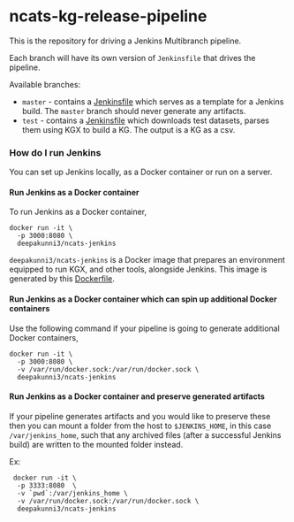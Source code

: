 # ncats-kg-release-pipeline

This is the repository for driving a Jenkins Multibranch pipeline.

Each branch will have its own version of `Jenkinsfile` that drives the pipeline.

Available branches:
* `master` - contains a [Jenkinsfile](https://github.com/deepakunni3/ncats-kg-release-pipeline/blob/master/Jenkinsfile) which serves as a template for a Jenkins build. The `master` branch should never generate any artifacts.
* `test` - contains a [Jenkinsfile](https://github.com/deepakunni3/ncats-kg-release-pipeline/blob/test/Jenkinsfile) which downloads test datasets, parses them using KGX to build a KG. The output is a KG as a csv.


### How do I run Jenkins

You can set up Jenkins locally, as a Docker container or run on a server.

#### Run Jenkins as a Docker container

To run Jenkins as a Docker container,
```
docker run -it \
  -p 3000:8080 \
  deepakunni3/ncats-jenkins
```

`deepakunni3/ncats-jenkins` is a Docker image that prepares an environment equipped to run KGX, and other tools, alongside Jenkins. This image is generated by this [Dockerfile](https://github.com/deepakunni3/ncats-kg-release-pipeline/blob/master/Dockerfile).

#### Run Jenkins as a Docker container which can spin up additional Docker containers

Use the following command if your pipeline is going to generate additional Docker containers,
```
docker run -it \
  -p 3000:8080 \
  -v /var/run/docker.sock:/var/run/docker.sock \
  deepakunni3/ncats-jenkins
```

#### Run Jenkins as a Docker container and preserve generated artifacts

If your pipeline generates artifacts and you would like to preserve these then you can mount a folder from the host to `$JENKINS_HOME`, in this case `/var/jenkins_home`, such that any archived files (after a successful Jenkins build) are written to the mounted folder instead.

Ex:
```
 docker run -it \
  -p 3333:8080  \
  -v `pwd`:/var/jenkins_home \
  -v /var/run/docker.sock:/var/run/docker.sock \
  deepakunni3/ncats-jenkins 
```
